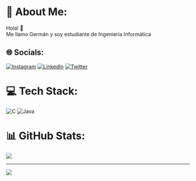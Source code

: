 # 💫 About Me:
Hola! 👋<br>Me llamo Germán y soy estudiante de Ingeniería Informática


## 🌐 Socials:
[![Instagram](https://img.shields.io/badge/Instagram-%23E4405F.svg?logo=Instagram&logoColor=white)](https://instagram.com/gmnpjpn) [![LinkedIn](https://img.shields.io/badge/LinkedIn-%230077B5.svg?logo=linkedin&logoColor=white)](https://linkedin.com/in/gmnpjpn) [![Twitter](https://img.shields.io/badge/Twitter-%231DA1F2.svg?logo=Twitter&logoColor=white)](https://twitter.com/gmnpjpn) 

# 💻 Tech Stack:
![C](https://img.shields.io/badge/c-%2300599C.svg?style=flat&logo=c&logoColor=white) ![Java](https://img.shields.io/badge/java-%23ED8B00.svg?style=flat&logo=java&logoColor=white)
# 📊 GitHub Stats:
![](https://github-readme-stats.vercel.app/api/top-langs/?username=gmnpjpn&langs_count=10&theme=dark&hide_border=true&include_all_commits=false&count_private=false&layout=compact)

---
[![](https://visitcount.itsvg.in/api?id=gmnpjpn&icon=0&color=0)](https://visitcount.itsvg.in)

<!-- Proudly created with GPRM ( https://gprm.itsvg.in ) -->
